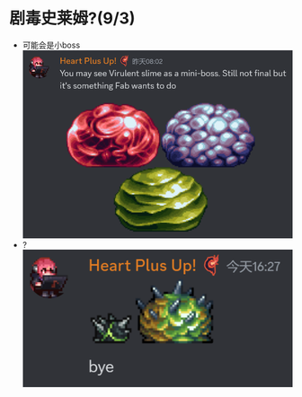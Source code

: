 # 剧毒史莱姆?(9/3)
- 可能会是小boss
  ![alt text](image_virulentSlime.png)
- ?
  ![alt text](image_virulentSpiky.png)